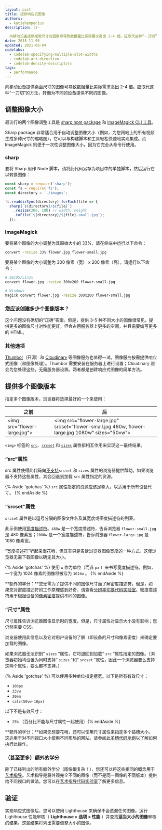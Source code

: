 ```yaml
---
layout: post
title: 提供响应式图像
authors:
  - katiehempenius
description: |2-

  向移动设备提供桌面尺寸的图像可导致数据量比实际需求高出 2-4 倍。应取代这种“一刀切”的方法，转而为不同的设备提供不同的图像。
date: 2018-11-05
updated: 2021-06-04
codelabs:
  - codelab-specifying-multiple-slot-widths
  - codelab-art-direction
  - codelab-density-descriptors
tags:
  - performance
---
```


向移动设备提供桌面尺寸的图像可导致数据量比实际需求高出 2-4 倍。应取代这种“一刀切”的方法，转而为不同的设备提供不同的图像。

## 调整图像大小

最流行的两个图像调整工具是 [sharp npm package](https://www.npmjs.com/package/sharp) 和 [ImageMagick CLI 工具](https://www.imagemagick.org/script/index.php)。

Sharp package 非常适合用于自动调整图像大小（例如，为您网站上的所有视频生成多种尺寸的缩略图），它可以与构建脚本和工具轻松快速地实现集成。而 ImageMagick 则便于一次性调整图像大小，因为它完全从命令行使用。

### sharp

要将 Sharp 用作 Node 脚本，请将此代码另存为项目中的单独脚本，然后运行它以转换图像：

```javascript
const sharp = require('sharp');
const fs = require('fs');
const directory = './images';

fs.readdirSync(directory).forEach(file => {
  sharp(`${directory}/${file}`)
    .resize(200, 100) // width, height
    .toFile(`${directory}/${file}-small.jpg`);
  });
```

### ImageMagick

要将某个图像的大小调整为其原始大小的 33%，请在终端中运行以下命令：

```bash
convert -resize 33% flower.jpg flower-small.jpg
```

要将某个图像的大小调整为 300 像素（宽） x 200 像素（高），请运行以下命令：

```bash
# macOS/Linux
convert flower.jpg -resize 300x200 flower-small.jpg

# Windows
magick convert flower.jpg -resize 300x200 flower-small.jpg
```

### 您应该创建多少个图像版本？

这个问题没有确切的“正确”答案。但是，提供 3-5 种不同大小的图像很常见。提供更多的图像尺寸对性能更好，但会占用服务器上更多的空间，并且需要编写更多的 HTML。

### 其他选项

[Thumbor](https://github.com/thumbor/thumbor)（开源）和 [Cloudinary](https://cloudinary.com/) 等图像服务也值得一试。图像服务按需提供响应式图像（和图像处理）。Thumbor 需要安装在服务器上进行设置；Cloudinary 则会为您处理这些，无需服务器设置。两者都是创建响应式图像的简单方法。

## 提供多个图像版本

指定多个图像版本，浏览器将选择最好的一个来使用：

<div class="w-table-wrapper">
  <table>
    <thead>
      <tr>
        <th><strong>之前</strong></th>
        <th><strong>后</strong></th>
      </tr>
    </thead>
    <tbody>
      <tr>
        <td>
          &lt;img src="flower-large.jpg"&gt;
        </td>
        <td>
          &lt;img src="flower-large.jpg" srcset="flower-small.jpg 480w,
          flower-large.jpg 1080w" sizes="50vw"&gt;
        </td>
      </tr>
    </tbody>
  </table>
</div>

`<img>` 标签的 [`src`](https://developer.mozilla.org/docs/Web/HTML/Element/img#attr-src)、[`srcset`](https://developer.mozilla.org/docs/Web/HTML/Element/img#attr-srcset) 和 [`sizes`](https://developer.mozilla.org/docs/Web/HTML/Element/img#attr-sizes) 属性都相互作用来实现这一最终结果。

### “src”属性

src 属性使得此代码向[不支持](https://caniuse.com/#search=srcset)`srcset` 和 `sizes` 属性的浏览器提供帮助。如果浏览器不支持这些属性，其会回退到加载 `src` 属性指定的资源。

{% Aside 'gotchas' %} `src` 属性指定的资源应该足够大，以适用于所有设备尺寸。 {% endAside %}

### “srcset”属性

`srcset` 属性是以逗号分隔的图像文件名及其宽度或密度描述符的列表。

此示例使用[宽度描述符](https://www.w3.org/TR/html5/semantics-embedded-content.html#width-descriptor)。`480w` 是一个宽度描述符，告诉浏览器 `flower-small.jpg` 是 480 像素宽；`1080w` 是一个宽度描述符，告诉浏览器 `flower-large.jpg` 是 1080 像素宽。

“宽度描述符”听起来很花哨，但其实只是告诉浏览器图像宽度的一种方式。这使浏览器无需下载图像以确定其大小。

{% Aside 'gotchas' %} 使用 `w` 作为单位（而非 `px` ）来书写宽度描述符。例如，一个宽为 1024 像素的图像将被写为 `1024w` 。 {% endAside %}

**额外的学分：**您无需为了提供不同的图像尺寸而了解密度描述符。但是，如果您对密度描述符的工作原理感到好奇，请查看[分辨率切换代码实验室](/codelab-density-descriptors)。密度描述符用于根据设备的[像素密度](https://en.wikipedia.org/wiki/Pixel_density)提供不同的图像。

### “尺寸”属性

尺寸属性告诉浏览器图像显示时的宽度。但是，尺寸属性对显示大小没有影响；您仍然需要 CSS。

浏览器使用此信息以及它对用户设备的了解（即设备的尺寸和像素密度）来确定要加载的图像。

如果浏览器无法识别“ `sizes` ”属性，它将退回到加载“ `src` ”属性指定的图像。（浏览器初始均设置为同时支持“ `sizes` ”和“ `srcset` ”属性，因此一个浏览器要么支持这两个属性，要么都不支持。）

{% Aside 'gotchas' %} 可以使用多种单位指定槽宽。以下是所有有效尺寸：

- `100px`
- `33vw`
- `20em`
- `calc(50vw-10px)`

以下不是有效尺寸：

- `25%` （百分比不能与尺寸属性一起使用）{% endAside %}

**额外的学分：**如果您想要花哨，还可以使用尺寸属性来指定多个插槽大小。这适用于对不同视口大小使用不同布局的网站。请参阅此[多槽代码示例](/codelab-specifying-multiple-slot-widths)以了解如何执行此操作。

### （甚至更多）额外的学分

除了已经列出的所有额外学分（图像很复杂！），您还可以将这些相同的概念用于[艺术指导](https://developer.mozilla.org/docs/Learn/HTML/Multimedia_and_embedding/Responsive_images#Art_direction)。艺术指导是将外观完全不同的图像（而不是同一图像的不同版本）提供给不同视口的做法。您可以在[艺术指导代码实验室](/codelab-art-direction)了解更多信息。

## 验证

实现响应式图像后，您可以使用 Lighthouse 来确保不会遗漏任何图像。运行 Lighthouse 性能审核（ **Lighthouse &gt; 选项 &gt; 性能** ）并查找**适当大小的图像**审核的结果。这些结果将列出需要调整大小的图像。
